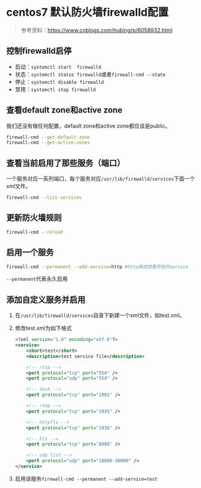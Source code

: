 # centos7 默认防火墙firewalld配置

> 参考资料：<https://www.cnblogs.com/hubing/p/6058932.html>

## 控制firewalld启停

+ 启动：```systemctl start  firewalld```
+ 状态：```systemctl status firewalld```或者```firewall-cmd --state```
+ 停止：```systemctl disable firewalld```
+ 禁用：```systemctl stop firewalld```

## 查看default zone和active zone

我们还没有做任何配置，default zone和active zone都应该是public。

```bash
firewall-cmd --get-default-zone
firewall-cmd --get-active-zones
```

## 查看当前启用了那些服务（端口）

一个服务对应一系列端口，每个服务对应```/usr/lib/firewalld/services```下面一个xml文件。

```bash
firewall-cmd --list-services
```

## 更新防火墙规则

```bash
firewall-cmd --reload
```

## 启用一个服务

```bash
firewall-cmd --permanent --add-service=http #http换成想要开放的service
```

```--permanent```代表永久启用

## 添加自定义服务并启用

1. 在```/usr/lib/firewalld/services```目录下新建一个xml文件，如test.xml。
2. 修改test.xml为如下格式

    ```xml
    <?xml version="1.0" encoding="utf-8"?>
    <service>
        <short>test</short>
        <description>test service file</description>

        <!-- rtsp -->
        <port protocol="tcp" port="554" />
        <port protocol="udp" port="554" />

        <!-- dash -->
        <port protocol="tcp" port="1901" />

        <!-- rtmp -->
        <port protocol="tcp" port="1935" />

        <!-- httpflv -->
        <port protocol="tcp" port="1936" />

        <!-- hls -->
        <port protocol="tcp" port="8888" />

        <!-- udp list -->
        <port protocol="udp" port="18800-30000" />
    </service>
    ```

3. 启用该服务```firewall-cmd --permanent --add-service=test```
